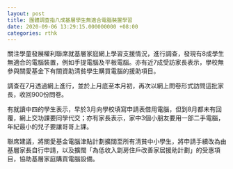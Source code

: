 ```yaml
---
layout: post
title: 團體調查指八成基層學生無適合電腦裝置學習
date: 2020-09-06 13:29:15.000000000 +08:00
categories: rthk
---
```


關注學童發展權利聯席就基層家庭網上學習支援情況，進行調查，發現有8成學生無適合的電腦裝置，例如手提電腦及平板電腦。亦有近7成受訪家長表示，學校無參與關愛基金下有關資助清貧學生購買電腦的援助項目。

調查在7月透過網上進行，並於上月底至本月初，再次以網上問卷形式訪問這批家長，收回900份問卷。

有就讀中四的學生表示，早於3月向學校填寫申請表借用電腦，但到8月都未有回覆，網上交功課要同學代交；亦有家長表示，家中3個小朋友要用一部二手電腦，年紀最小的兒子要讓哥哥上課。

聯席建議，將關愛基金電腦津貼計劃擴闊至所有清貧中小學生，將申請手續改為由基層家長自行申請，以及擴闊「為低收入劏房住戶改善家居援助計劃」的受惠項目，協助基層家庭購買電腦設備。
